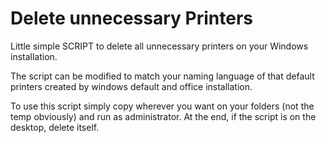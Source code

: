# Delete unnecessary Printers

Little simple SCRIPT to delete all unnecessary printers on your Windows installation.

The script can be modified to match your naming language of that default printers created by windows default and office installation.

To use this script simply copy wherever you want on your folders (not the temp obviously) and run as administrator.
At the end, if the script is on the desktop, delete itself.
